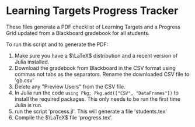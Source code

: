 # Learning Targets Progress Tracker


These files generate a PDF checklist of Learning Targets and a Progress Grid updated from a Blackboard gradebook for all students.

To run this script and to generate the PDF:

1. Make sure you have a $\LaTeX$ distribution and a recent version of Julia installed.
2. Download the gradebook from Blackboard in the CSV format using commas not tabs as the separators.
Rename the downloaded CSV file to 'gb.csv'
3. Delete any "Preview Users" from the CSV file.
4. In Julia run the code `using Pkg; Pkg.add(["CSV", "DataFrames"])`  to install the required packages.  This only needs to be run the first time Julia is run.
5. run the script 'process.jl'.  This will generate a file 'students.tex'
6. Compile the $\LaTeX$ file 'progress.tex'.
